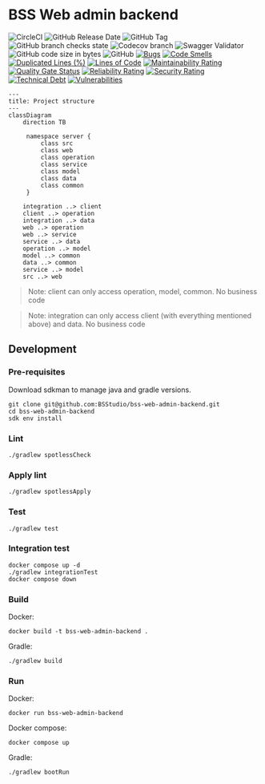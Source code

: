 # BSS Web admin backend

![CircleCI](https://img.shields.io/circleci/build/github/BSStudio/bss-web-admin-backend/main?label=build)
![GitHub Release Date](https://img.shields.io/github/release-date/BSStudio/bss-web-admin-backend)
![GitHub Tag](https://img.shields.io/github/v/tag/BSStudio/bss-web-admin-backend)
![GitHub branch checks state](https://img.shields.io/github/checks-status/BSStudio/bss-web-admin-backend/main)
![Codecov branch](https://img.shields.io/codecov/c/gh/BSStudio/bss-web-admin-backend/main)
![Swagger Validator](https://img.shields.io/swagger/valid/3.0?specUrl=https%3A%2F%2Fraw.githubusercontent.com%2FBSStudio%2Fbss-web-admin-backend%2Fmain%2Fserver%2Fweb%2Fsrc%2Fmain%2Fresources%2Fstatic%2Fopen-api.yaml)
![GitHub code size in bytes](https://img.shields.io/github/languages/code-size/BSStudio/bss-web-admin-backend)
![GitHub](https://img.shields.io/github/license/BSStudio/bss-web-admin-backend)
[![Bugs](https://sonarcloud.io/api/project_badges/measure?project=BSStudio_bss-web-admin-backend&metric=bugs)](https://sonarcloud.io/dashboard?id=BSStudio_bss-web-admin-backend)
[![Code Smells](https://sonarcloud.io/api/project_badges/measure?project=BSStudio_bss-web-admin-backend&metric=code_smells)](https://sonarcloud.io/dashboard?id=BSStudio_bss-web-admin-backend)
[![Duplicated Lines (%)](https://sonarcloud.io/api/project_badges/measure?project=BSStudio_bss-web-admin-backend&metric=duplicated_lines_density)](https://sonarcloud.io/dashboard?id=BSStudio_bss-web-admin-backend)
[![Lines of Code](https://sonarcloud.io/api/project_badges/measure?project=BSStudio_bss-web-admin-backend&metric=ncloc)](https://sonarcloud.io/dashboard?id=BSStudio_bss-web-admin-backend)
[![Maintainability Rating](https://sonarcloud.io/api/project_badges/measure?project=BSStudio_bss-web-admin-backend&metric=sqale_rating)](https://sonarcloud.io/dashboard?id=BSStudio_bss-web-admin-backend)
[![Quality Gate Status](https://sonarcloud.io/api/project_badges/measure?project=BSStudio_bss-web-admin-backend&metric=alert_status)](https://sonarcloud.io/dashboard?id=BSStudio_bss-web-admin-backend)
[![Reliability Rating](https://sonarcloud.io/api/project_badges/measure?project=BSStudio_bss-web-admin-backend&metric=reliability_rating)](https://sonarcloud.io/dashboard?id=BSStudio_bss-web-admin-backend)
[![Security Rating](https://sonarcloud.io/api/project_badges/measure?project=BSStudio_bss-web-admin-backend&metric=security_rating)](https://sonarcloud.io/dashboard?id=BSStudio_bss-web-admin-backend)
[![Technical Debt](https://sonarcloud.io/api/project_badges/measure?project=BSStudio_bss-web-admin-backend&metric=sqale_index)](https://sonarcloud.io/dashboard?id=BSStudio_bss-web-admin-backend)
[![Vulnerabilities](https://sonarcloud.io/api/project_badges/measure?project=BSStudio_bss-web-admin-backend&metric=vulnerabilities)](https://sonarcloud.io/dashboard?id=BSStudio_bss-web-admin-backend)

```mermaid
---
title: Project structure
---
classDiagram
    direction TB

     namespace server {
         class src
         class web
         class operation
         class service
         class model
         class data
         class common
     }

    integration ..> client
    client ..> operation
    integration ..> data
    web ..> operation
    web ..> service
    service ..> data
    operation ..> model
    model ..> common
    data ..> common
    service ..> model
    src ..> web
```
> Note: client can only access operation, model, common. No business code

> Note: integration can only access client (with everything mentioned above) and data. No business code

## Development

### Pre-requisites

Download sdkman to manage java and gradle versions.

```shell
git clone git@github.com:BSStudio/bss-web-admin-backend.git
cd bss-web-admin-backend
sdk env install
```

### Lint

```shell
./gradlew spotlessCheck
```

### Apply lint

```shell
./gradlew spotlessApply
```

### Test

```shell
./gradlew test
```

### Integration test

```shell
docker compose up -d
./gradlew integrationTest
docker compose down
```

### Build

Docker:

```shell
docker build -t bss-web-admin-backend .
```

Gradle:

```shell
./gradlew build
```

### Run

Docker:

```shell
docker run bss-web-admin-backend
```

Docker compose:

```shell
docker compose up
```

Gradle:

```shell
./gradlew bootRun
```
